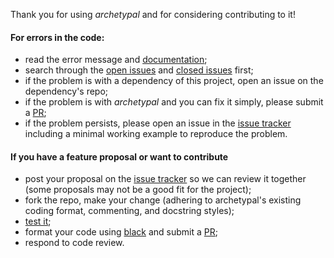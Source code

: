 Thank you for using *archetypal* and for considering contributing to it!

#### For errors in the code:

  - read the error message and [documentation](https://archetypal.readthedocs.io/);
  - search through the [open issues](https://github.com/samuelduchesne/archetypal/issues?q=is%3Aopen+is%3Aissue) and [closed issues](https://github.com/samuelduchesne/archetypal/issues?q=is%3Aissue+is%3Aclosed) first;
  - if the problem is with a dependency of this project, open an issue on the dependency's repo;
  - if the problem is with *archetypal* and you can fix it simply, please submit a [PR](https://github.com/samuelduchesne/archetypal/pulls);
  - if the problem persists, please open an issue in the [issue tracker](https://github.com/samuelduchesne/archetypal/issues) including a minimal working example to reproduce the problem.

#### If you have a feature proposal or want to contribute

  - post your proposal on the [issue tracker](https://github.com/samuelduchesne/archetypal/issues) so we can review it together (some proposals may not be a good fit for the project);
  - fork the repo, make your change (adhering to archetypal's existing coding format, commenting, and docstring styles);
  - [test it](https://github.com/samuelduchesne/archetypal/tree/develop/tests);
  - format your code using [black](https://black.readthedocs.io/en/stable/) and submit a [PR](https://github.com/samuelduchesne/archetypal/pulls);
  - respond to code review.
